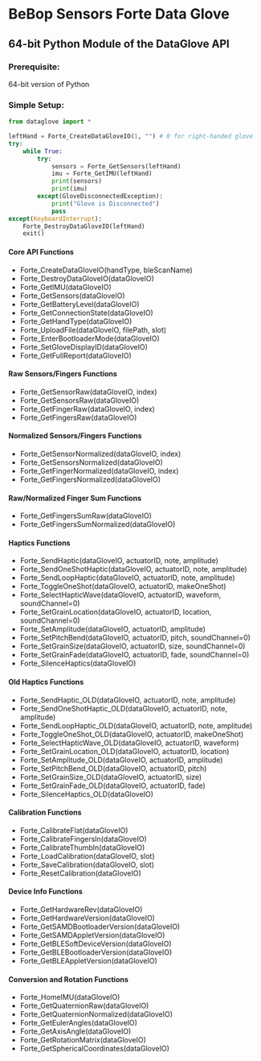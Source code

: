 # BeBop Sensors Forte Data Glove
## 64-bit Python Module of the DataGlove API

### Prerequisite:
64-bit version of Python

### Simple Setup:

```python
from dataglove import *

leftHand = Forte_CreateDataGloveIO(1, "") # 0 for right-handed glove
try:
	while True:
		try:
			sensors = Forte_GetSensors(leftHand)
			imu = Forte_GetIMU(leftHand)
			print(sensors)
			print(imu)
		except(GloveDisconnectedException):
			print("Glove is Disconnected")
			pass
except(KeyboardInterrupt):
	Forte_DestroyDataGloveIO(leftHand)
	exit()
```

#### Core API Functions
* Forte_CreateDataGloveIO(handType, bleScanName)
* Forte_DestroyDataGloveIO(dataGloveIO)
* Forte_GetIMU(dataGloveIO)
* Forte_GetSensors(dataGloveIO)
* Forte_GetBatteryLevel(dataGloveIO)
* Forte_GetConnectionState(dataGloveIO)
* Forte_GetHandType(dataGloveIO)
* Forte_UploadFile(dataGloveIO, filePath, slot)
* Forte_EnterBootloaderMode(dataGloveIO)
* Forte_SetGloveDisplayID(dataGloveIO)
* Forte_GetFullReport(dataGloveIO)

#### Raw Sensors/Fingers Functions
* Forte_GetSensorRaw(dataGloveIO, index)
* Forte_GetSensorsRaw(dataGloveIO)
* Forte_GetFingerRaw(dataGloveIO, index)
* Forte_GetFingersRaw(dataGloveIO)

#### Normalized Sensors/Fingers Functions
* Forte_GetSensorNormalized(dataGloveIO, index)
* Forte_GetSensorsNormalized(dataGloveIO)
* Forte_GetFingerNormalized(dataGloveIO, index)
* Forte_GetFingersNormalized(dataGloveIO)

#### Raw/Normalized Finger Sum Functions
* Forte_GetFingersSumRaw(dataGloveIO)
* Forte_GetFingersSumNormalized(dataGloveIO)

#### Haptics Functions
* Forte_SendHaptic(dataGloveIO, actuatorID, note, amplitude)
* Forte_SendOneShotHaptic(dataGloveIO, actuatorID, note, amplitude)
* Forte_SendLoopHaptic(dataGloveIO, actuatorID, note, amplitude)
* Forte_ToggleOneShot(dataGloveIO, actuatorID, makeOneShot)
* Forte_SelectHapticWave(dataGloveIO, actuatorID, waveform, soundChannel=0)
* Forte_SetGrainLocation(dataGloveIO, actuatorID, location, soundChannel=0)
* Forte_SetAmplitude(dataGloveIO, actuatorID, amplitude)
* Forte_SetPitchBend(dataGloveIO, actuatorID, pitch, soundChannel=0)
* Forte_SetGrainSize(dataGloveIO, actuatorID, size, soundChannel=0)
* Forte_SetGrainFade(dataGloveIO, actuatorID, fade, soundChannel=0)
* Forte_SilenceHaptics(dataGloveIO)

#### Old Haptics Functions
* Forte_SendHaptic_OLD(dataGloveIO, actuatorID, note, amplitude)
* Forte_SendOneShotHaptic_OLD(dataGloveIO, actuatorID, note, amplitude)
* Forte_SendLoopHaptic_OLD(dataGloveIO, actuatorID, note, amplitude)
* Forte_ToggleOneShot_OLD(dataGloveIO, actuatorID, makeOneShot)
* Forte_SelectHapticWave_OLD(dataGloveIO, actuatorID, waveform)
* Forte_SetGrainLocation_OLD(dataGloveIO, actuatorID, location)
* Forte_SetAmplitude_OLD(dataGloveIO, actuatorID, amplitude)
* Forte_SetPitchBend_OLD(dataGloveIO, actuatorID, pitch)
* Forte_SetGrainSize_OLD(dataGloveIO, actuatorID, size)
* Forte_SetGrainFade_OLD(dataGloveIO, actuatorID, fade)
* Forte_SilenceHaptics_OLD(dataGloveIO)

#### Calibration Functions
* Forte_CalibrateFlat(dataGloveIO)
* Forte_CalibrateFingersIn(dataGloveIO)
* Forte_CalibrateThumbIn(dataGloveIO)
* Forte_LoadCalibration(dataGloveIO, slot)
* Forte_SaveCalibration(dataGloveIO, slot)
* Forte_ResetCalibration(dataGloveIO)

#### Device Info Functions
* Forte_GetHardwareRev(dataGloveIO)
* Forte_GetHardwareVersion(dataGloveIO)
* Forte_GetSAMDBootloaderVersion(dataGloveIO)
* Forte_GetSAMDAppletVersion(dataGloveIO)
* Forte_GetBLESoftDeviceVersion(dataGloveIO)
* Forte_GetBLEBootloaderVersion(dataGloveIO)
* Forte_GetBLEAppletVersion(dataGloveIO)

#### Conversion and Rotation Functions
* Forte_HomeIMU(dataGloveIO)
* Forte_GetQuaternionRaw(dataGloveIO)
* Forte_GetQuaternionNormalized(dataGloveIO)
* Forte_GetEulerAngles(dataGloveIO)
* Forte_GetAxisAngle(dataGloveIO)
* Forte_GetRotationMatrix(dataGloveIO)
* Forte_GetSphericalCoordinates(dataGloveIO)
